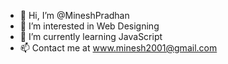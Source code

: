 - 👋 Hi, I’m @MineshPradhan
- 👀 I’m interested in Web Designing
- 🌱 I’m currently learning JavaScript
- 📫 Contact me at www.minesh2001@gmail.com

<!---
MineshPradhan/MineshPradhan is a ✨ special ✨ repository because its `README.md` (this file) appears on your GitHub profile.
You can click the Preview link to take a look at your changes.
--->
